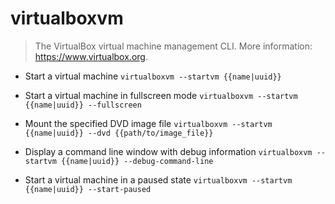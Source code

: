 # virtualboxvm
> The VirtualBox virtual machine management CLI.
> More information: <https://www.virtualbox.org>.

- Start a virtual machine
`virtualboxvm --startvm {{name|uuid}}`

- Start a virtual machine in fullscreen mode
`virtualboxvm --startvm {{name|uuid}} --fullscreen`

- Mount the specified DVD image file
`virtualboxvm --startvm {{name|uuid}} --dvd {{path/to/image_file}}`

- Display a command line window with debug information
`virtualboxvm --startvm {{name|uuid}} --debug-command-line`

- Start a virtual machine in a paused state
`virtualboxvm --startvm {{name|uuid}} --start-paused`
